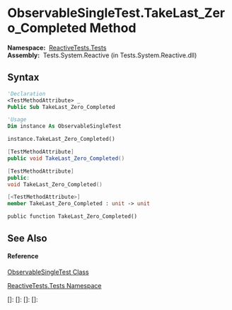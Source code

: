 # ObservableSingleTest.TakeLast\_Zero\_Completed Method

**Namespace:**  [ReactiveTests.Tests](ReactiveTests.Tests\ReactiveTests.Tests.md)  
**Assembly:**  Tests.System.Reactive (in Tests.System.Reactive.dll)

## Syntax

```vb
'Declaration
<TestMethodAttribute> _
Public Sub TakeLast_Zero_Completed
```

```vb
'Usage
Dim instance As ObservableSingleTest

instance.TakeLast_Zero_Completed()
```

```csharp
[TestMethodAttribute]
public void TakeLast_Zero_Completed()
```

```c++
[TestMethodAttribute]
public:
void TakeLast_Zero_Completed()
```

```fsharp
[<TestMethodAttribute>]
member TakeLast_Zero_Completed : unit -> unit 
```

```jscript
public function TakeLast_Zero_Completed()
```

## See Also

#### Reference

[ObservableSingleTest Class](ObservableSingleTest\ObservableSingleTest.md)

[ReactiveTests.Tests Namespace](ReactiveTests.Tests\ReactiveTests.Tests.md)

[]: 
[]: 
[]: 
[]: 